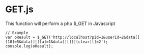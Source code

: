 # GET.js

This function will perform a php $_GET in Javascript

    // Example
    var oResult = $_GET('http://localhost?pid=1&userId=2&data[][10]=5&data[][][a]=1&data[][][][clear][]=2');
    console.log(oResult);

